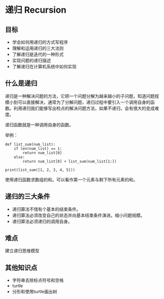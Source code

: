 # 递归 Recursion
## 目标
* 学会如何用递归的方式写程序
* 理解和运用递归的三大法则
* 了解递归是迭代的一种形式
* 实现问题的递归描述
* 了解递归在计算机系统中如何实现

## 什么是递归
递归是一种解决问题的方法，它把一个问题分解为越来越小的子问题，知道问题规模小到可以直接解决，通常为了分解问题，递归过程中要引入一个调用自身的函数。利用递归我们能够写出检点的解决问题方法，如果不递归，会有很大的变成难度。  

递归函数就是一种调用自身的函数。

举例：
```
def list_sum(num_list):
    if len(num_list) == 1:
        return num_list[0]
    else:
        return num_list[0] + list_sum(num_list[1:])
        
print(list_sum([1, 2, 3, 4, 5]))
```
使用递归函数求数组的和。可以看作第一个元素与剩下所有元素的和。

## 递归的三大条件
* 递归算法不惜有个基本的结束条件。 
* 递归算法必须改变自己的状态并向基本结束条件演进。缩小问题规模。
* 递归算法必须递归的调用自身。

## 难点
建立递归思维模型

## 其他知识点
* 字符串去除标点符号和空格
* turtle
* 分形和使用turtle画出树



